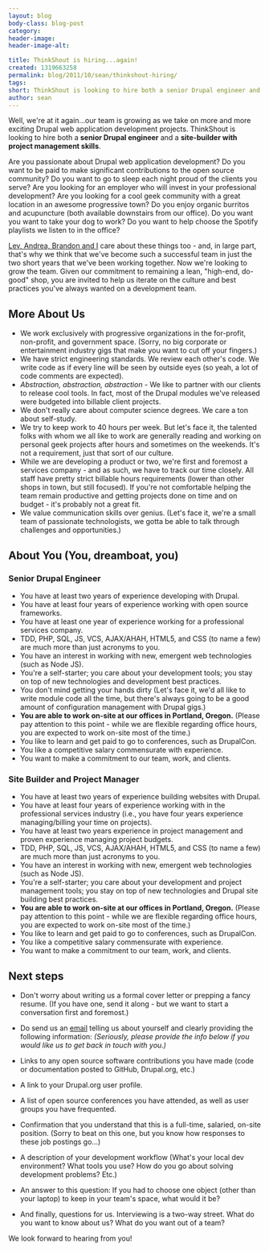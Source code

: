 ```yaml
---
layout: blog
body-class: blog-post
category:
header-image:
header-image-alt:

title: ThinkShout is hiring...again!
created: 1319663258
permalink: blog/2011/10/sean/thinkshout-hiring/
tags: 
short: ThinkShout is looking to hire both a senior Drupal engineer and a site-builder.
author: sean
---
```

Well, we're at it again...our team is growing as we take on more and more exciting Drupal web application development projects. ThinkShout is looking to hire both a **senior Drupal engineer** and a **site-builder with project management skills**.

Are you passionate about Drupal web application development? Do you want to be paid to make significant contributions to the open source community? Do you want to go to sleep each night proud of the clients you serve? Are you looking for an employer who will invest in your professional development? Are you looking for a cool geek community with a great location in an awesome progressive town? Do you enjoy organic burritos and acupuncture (both available downstairs from our office). Do you want you want to take your dog to work? Do you want to help choose the Spotify playlists we listen to in the office?

[Lev, Andrea, Brandon and I](http://thinkshout.com/team) care about these things too - and, in large part, that's why we think that we've become such a successful team in just the two short years that we've been working together. Now we're looking to grow the team. Given our commitment to remaining a lean, "high-end, do-good" shop, you are invited to help us iterate on the culture and best practices you've always wanted on a development team.

## More About Us ##

* We work exclusively with progressive organizations in the for-profit, non-profit, and government space. (Sorry, no big corporate or entertainment industry gigs that make you want to cut off your fingers.)
* We have strict engineering standards. We review each other's code. We write code as if every line will be seen by outside eyes (so yeah, a lot of code comments are expected).
* *Abstraction, abstraction, abstraction* - We like to partner with our clients to release cool tools. In fact, most of the Drupal modules we've released were budgeted into billable client projects.
* We don't really care about computer science degrees. We care a ton about self-study.
* We try to keep work to 40 hours per week. But let's face it, the talented folks with whom we all like to work are generally reading and working on personal geek projects after hours and sometimes on the weekends. It's not a requirement, just that sort of our culture.
* While we are developing a product or two, we're first and foremost a services company - and as such, we have to track our time closely. All staff have pretty strict billable hours requirements (lower than other shops in town, but still focused). If you're not comfortable helping the team remain productive and getting projects done on time and on budget - it's probably not a great fit.
* We value communication skills over genius. (Let's face it, we're a small team of passionate technologists, we gotta be able to talk through challenges and opportunities.)

## About You (You, dreamboat, you) ##

### Senior Drupal Engineer ###

* You have at least two years of experience developing with Drupal.
* You have at least four years of experience working with open source frameworks.
* You have at least one year of experience working for a professional services company.
* TDD, PHP, SQL, JS, VCS, AJAX/AHAH, HTML5, and CSS (to name a few) are much more than just acronyms to you.
* You have an interest in working with new, emergent web technologies (such as Node JS).
* You're a self-starter; you care about your development tools; you stay on top of new technologies and development best practices.
* You don't mind getting your hands dirty (Let's face it, we'd all like to write module code all the time, but there's always going to be a good amount of configuration management with Drupal gigs.)
* **You are able to work on-site at our offices in Portland, Oregon.** (Please pay attention to this point - while we are flexible regarding office hours, you are expected to work on-site most of the time.)
* You like to learn and get paid to go to conferences, such as DrupalCon.
* You like a competitive salary commensurate with experience.
* You want to make a commitment to our team, work, and clients.

### Site Builder and Project Manager ###

* You have at least two years of experience building websites with Drupal.
* You have at least four years of experience working with in the professional services industry (i.e., you have four years experience managing/billing your time on projects).
* You have at least two years experience in project management and proven experience managing project budgets.
* TDD, PHP, SQL, JS, VCS, AJAX/AHAH, HTML5, and CSS (to name a few) are much more than just acronyms to you.
* You have an interest in working with new, emergent web technologies (such as Node JS).
* You're a self-starter; you care about your development and project management tools; you stay on top of new technologies and Drupal site building best practices.
* **You are able to work on-site at our offices in Portland, Oregon.** (Please pay attention to this point - while we are flexible regarding office hours, you are expected to work on-site most of the time.)
* You like to learn and get paid to go to conferences, such as DrupalCon.
* You like a competitive salary commensurate with experience.
* You want to make a commitment to our team, work, and clients.

## Next steps ##

* Don't worry about writing us a formal cover letter or prepping a fancy resume. (If you have one, send it along - but we want to start a conversation first and foremost.)
* Do send us an [email](mailto:info@thinkshout.com) telling us about yourself and clearly providing the following information:  *(Seriously, please provide the info below if you would like us to get back in touch with you.)*

 * Links to any open source software contributions you have made (code or documentation posted to GitHub, Drupal.org, etc.)
 * A link to your Drupal.org user profile.
 * A list of open source conferences you have attended, as well as user groups you have frequented.
 * Confirmation that you understand that this is a full-time, salaried, on-site position. (Sorry to beat on this one, but you know how responses to these job postings go...)
 * A description of your development workflow (What's your local dev environment? What tools you use? How do you go about solving development problems? Etc.)
 * An answer to this question: If you had to choose one object (other than your laptop) to keep in your team's space, what would it be?
 * And finally, questions for us. Interviewing is a two-way street. What do you want to know about us? What do you want out of a team?

We look forward to hearing from you!
